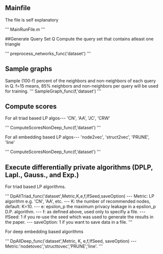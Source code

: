 
## Mainfile
The file is self explanatory

'''
 MainRunFile.m 
'''

##Generate Query Set Q
Compute the query set that contains atleast one triangle

'''
preprocess_networks_func('dataset')
'''


## Sample graphs

Sample (100-f) percent of the neighbors and non-neighbors of each query in Q.
f=15 means, 85% neighbors and non-neighbors per query will be used for training.
'''
 SampleGraph_func(f,'dataset')
'''

## Compute scores

For all triad based LP algos--- 'CN', 'AA', 'JC', 'CRW'

'''
ComputeScoresNonDeep_func(f,'dataset')
'''

For all embedding based LP algos--- 'node2vec', 'struct2vec', 'PRUNE', 'line'

'''
ComputeScoresNonDeep_func(f,'dataset')
'''

## Execute differentially private algorithms (DPLP, Lapl., Gauss., and Exp.)

For triad based LP algorithms.

'''
DpAllTriad_func('dataset',Metric,K,e,f,IfSeed,saveOption)
--- Metric: LP algorithm e.g. 'CN', 'AA', etc.
--- K: the number of recommended nodes, default: K=10.
--- e: epsilon_p the maximum privacy leakage in a epslion_p D.P. algorithm.
--- f: as defined above, used only to specifiy a file.
--- IfSeed: 1 if you re-use the seed which was used to generate the results in the paper.
--- saveOption: 1 if you want to save data in a file. 
'''

For deep embedding based algorithms 

'''
DpAllDeep_func('dataset',Metric, K, e,f,IfSeed, saveOption) 
--- Metric:'nodetovec','structtovec','PRUNE','line'.
'''

